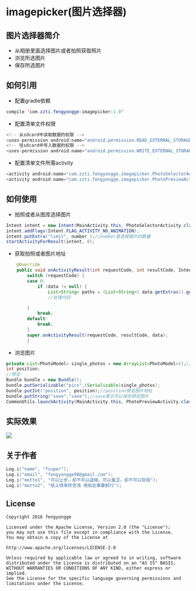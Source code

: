 # imagepicker(图片选择器)
## 图片选择器简介
* 从相册里面选择图片或者拍照获取照片
* 浏览所选图片
* 保存所选图片

## 如何引用
* 配置gradle依赖
```java
compile 'com.zzti.fengyongge:imagepicker:1.0'
```
* 配置清单文件权限
```java
<!-- 从sdcard中读取数据的权限 -->
<uses-permission android:name="android.permission.READ_EXTERNAL_STORAGE" />
<!-- 往sdcard中写入数据的权限 -->
<uses-permission android:name="android.permission.WRITE_EXTERNAL_STORAGE" />
```
* 配置清单文件所需activity
```java
<activity android:name="com.zzti.fengyongge.imagepicker.PhotoSelectorActivity"></activity>//选择图片
<activity android:name="com.zzti.fengyongge.imagepicker.PhotoPreviewActivity"></activity>//预览图片
```

## 如何使用
* 拍照或者从图库选择图片
```java
Intent intent = new Intent(MainActivity.this, PhotoSelectorActivity.class);
intent.addFlags(Intent.FLAG_ACTIVITY_NO_ANIMATION);
intent.putExtra("limit", number );//number是选择图片的数量
startActivityForResult(intent, 0);
```
* 获取拍照或者图片地址
```java
  	@Override
  	public void onActivityResult(int requestCode, int resultCode, Intent data) {
  		switch (requestCode) {
  		case 0:
			if (data != null) {
				List<String> paths = (List<String>) data.getExtras().getSerializable("photos");//path是选择拍照或者图片的地址数组
				//处理代码

	  	}
			break;
		default:
			break;
		}
		super.onActivityResult(requestCode, resultCode, data);
		}
```		
* 浏览图片
```java
private List<PhotoModel> single_photos = new ArrayList<PhotoModel>();//存放对象list
int position;
//预览
Bundle bundle = new Bundle();
bundle.putSerializable("pics",(Serializable)single_photos);
bundle.putInt("position", position);//position预览图片地址
bundle.putString("save","save");//save表示可以保存预览图片
CommonUtils.launchActivity(MainActivity.this, PhotoPreviewActivity.class, bundle);
```	
## 实际效果
![](https://raw.githubusercontent.com/917386389/imagepickerdemo/master/app/src/4.gif)



## 关于作者
```java
Log.i("name", "fsuper");
Log.i("email", "fengyongge98@gmail.com");
Log.i("motto1", "可以让步，却不可以退缩，可以羞涩，却不可以软弱");
Log.i("motto2", "纸上得来终觉浅 绝知此事要躬行");
```	

## License
```
Copyright 2016 fengyongge

Licensed under the Apache License, Version 2.0 (the "License");
you may not use this file except in compliance with the License.
You may obtain a copy of the License at

http://www.apache.org/licenses/LICENSE-2.0

Unless required by applicable law or agreed to in writing, software
distributed under the License is distributed on an "AS IS" BASIS,
WITHOUT WARRANTIES OR CONDITIONS OF ANY KIND, either express or implied.
See the License for the specific language governing permissions and
limitations under the License.
```



